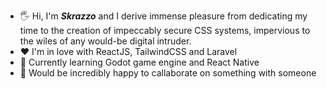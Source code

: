 * 🖐 Hi, I'm _**Skrazzo**_ and I derive immense pleasure from dedicating my time to the creation of impeccably secure CSS systems, impervious to the wiles of any would-be digital intruder.
* ❤️ I'm in love with ReactJS, TailwindCSS and Laravel
* 🎲 Currently learning Godot game engine and React Native
* 🤸 Would be incredibly happy to callaborate on something with someone
